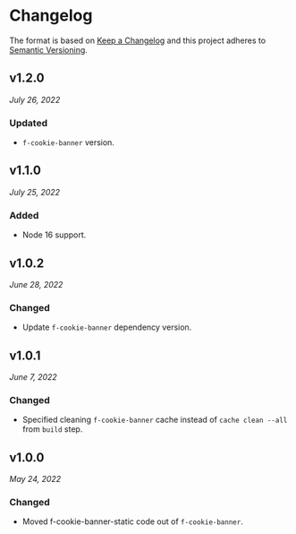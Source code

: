 # Changelog

The format is based on [Keep a Changelog](http://keepachangelog.com/en/1.0.0/)
and this project adheres to [Semantic Versioning](http://semver.org/spec/v2.0.0.html).

v1.2.0
------------------------------
*July 26, 2022*

### Updated
- `f-cookie-banner` version.

v1.1.0
------------------------------
*July 25, 2022*

### Added
- Node 16 support.


v1.0.2
------------------------------
*June 28, 2022*

### Changed
- Update `f-cookie-banner` dependency version.

v1.0.1
------------------------------
*June 7, 2022*

### Changed
- Specified cleaning `f-cookie-banner` cache instead of `cache clean --all` from `build` step.

v1.0.0
------------------------------
*May 24, 2022*

### Changed
- Moved f-cookie-banner-static code out of `f-cookie-banner`.
